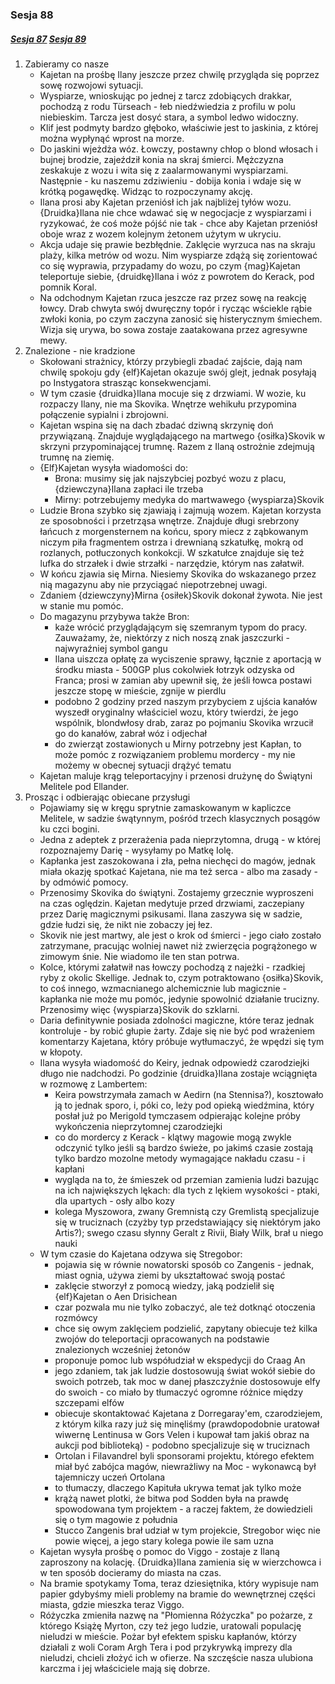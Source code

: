 ### Sesja 88
##### [Sesja 87](#sesja-087) [Sesja 89](#sesja-089)
1. Zabieramy co nasze
    - Kajetan na prośbę Ilany jeszcze przez chwilę przygląda się poprzez sowę rozwojowi sytuacji.
    - Wyspiarze, wnioskując po jednej z tarcz zdobiących drakkar, pochodzą z rodu Türseach - łeb niedźwiedzia z profilu w polu niebieskim. Tarcza jest dosyć stara, a symbol ledwo widoczny.
    - Klif jest podmyty bardzo głęboko, właściwie jest to jaskinia, z której można wypłynąć wprost na morze.
    - Do jaskini wjeżdża wóz. Łowczy, postawny chłop o blond włosach i bujnej brodzie, zajeździł konia na skraj śmierci. Mężczyzna zeskakuje z wozu i wita się z zaalarmowanymi wyspiarzami. Następnie - ku naszemu zdziwieniu - dobija konia i wdaje się w krótką pogawędkę. Widząc to rozpoczynamy akcję.
    - Ilana prosi aby Kajetan przeniósł ich jak najbliżej tyłów wozu. {Druidka}Ilana nie chce wdawać się w negocjacje z wyspiarzami i ryzykować, że coś może pójść nie tak - chce aby Kajetan przeniósł oboje wraz z wozem kolejnym żetonem użytym w ukryciu.
    - Akcja udaje się prawie bezbłędnie. Zaklęcie wyrzuca nas na skraju plaży, kilka metrów od wozu. Nim wyspiarze zdążą się zorientować co się wyprawia, przypadamy do wozu, po czym {mag}Kajetan teleportuje siebie, {druidkę}Ilana i wóz z powrotem do Kerack, pod pomnik Koral.
    - Na odchodnym Kajetan rzuca jeszcze raz przez sowę na reakcję łowcy. Drab chwyta swój dwuręczny topór i rycząc wściekle rąbie zwłoki konia, po czym zaczyna zanosić się histerycznym śmiechem. Wizja się urywa, bo sowa zostaje zaatakowana przez agresywne mewy.
2. Znalezione - nie kradzione
    - Skołowani strażnicy, którzy przybiegli zbadać zajście, dają nam chwilę spokoju gdy {elf}Kajetan okazuje swój glejt, jednak posyłają po Instygatora strasząc konsekwencjami.
    - W tym czasie {druidka}Ilana mocuje się z drzwiami. W wozie, ku rozpaczy Ilany, nie ma Skovika. Wnętrze wehikułu przypomina połączenie sypialni i zbrojowni.
    - Kajetan wspina się na dach zbadać dziwną skrzynię doń przywiązaną. Znajduje wyglądającego na martwego {osiłka}Skovik w skrzyni przypominającej trumnę. Razem z Ilaną ostrożnie zdejmują trumnę na ziemię.
    - {Elf}Kajetan wysyła wiadomości do:
        - Brona: musimy się jak najszybciej pozbyć wozu z placu, {dziewczyna}Ilana zapłaci ile trzeba
        - Mirny: potrzebujemy medyka do martwawego {wyspiarza}Skovik
    - Ludzie Brona szybko się zjawiają i zajmują wozem. Kajetan korzysta ze sposobności i przetrząsa wnętrze. Znajduje długi srebrzony łańcuch z morgensternem na końcu, spory miecz z ząbkowanym niczym piła fragmentem ostrza i drewnianą szkatułkę, mokrą od rozlanych, potłuczonych konkokcji. W szkatułce znajduje się też lufka do strzałek i dwie strzałki - narzędzie, którym nas załatwił.
    - W końcu zjawia się Mirna. Niesiemy Skovika do wskazanego przez nią magazynu aby nie przyciągać niepotrzebnej uwagi.
    - Zdaniem {dziewczyny}Mirna {osiłek}Skovik dokonał żywota. Nie jest w stanie mu pomóc.
    - Do magazynu przybywa także Bron:
        - każe wrócić przyglądającym się szemranym typom do pracy. Zauważamy, że, niektórzy z nich noszą znak jaszczurki - najwyraźniej symbol gangu
        - Ilana uiszcza opłatę za wyciszenie sprawy, łącznie z aportacją w środku miasta - 500GP plus cokolwiek łotrzyk odzyska od Franca; prosi w zamian aby upewnił się, że jeśli łowca postawi jeszcze stopę w mieście, zgnije w pierdlu
        - podobno 2 godziny przed naszym przybyciem z ujścia kanałów wyszedł oryginalny właściciel wozu, który twierdzi, że jego wspólnik, blondwłosy drab, zaraz po pojmaniu Skovika wrzucił go do kanałów, zabrał wóz i odjechał
        - do zwierząt zostawionych u Mirny potrzebny jest Kapłan, to może pomóc z rozwiązaniem problemu mordercy - my nie możemy w obecnej sytuacji drążyć tematu
    - Kajetan maluje krąg teleportacyjny i przenosi drużynę do Świątyni Melitele pod Ellander.
3. Prosząc i odbierając obiecane przysługi
    - Pojawiamy się w kręgu sprytnie zamaskowanym w kapliczce Melitele, w sadzie śwątynnym, pośród trzech klasycznych posągów ku czci bogini.
    - Jedna z adeptek z przerażenia pada nieprzytomna, drugą - w której rozpoznajemy Darię - wysyłamy po Matkę Iolę.
    - Kapłanka jest zaszokowana i zła, pełna niechęci do magów, jednak miała okazję spotkać Kajetana, nie ma też serca - albo ma zasady - by odmówić pomocy.
    - Przenosimy Skovika do świątyni. Zostajemy grzecznie wyproszeni na czas oględzin. Kajetan medytuje przed drzwiami, zaczepiany przez Darię magicznymi psikusami. Ilana zaszywa się w sadzie, gdzie łudzi się, że nikt nie zobaczy jej łez.
    - Skovik nie jest martwy, ale jest o krok od śmierci - jego ciało zostało zatrzymane, pracując wolniej nawet niż zwierzęcia pogrążonego w zimowym śnie. Nie wiadomo ile ten stan potrwa.
    - Kolce, którymi załatwił nas łowczy pochodzą z najeżki - rzadkiej ryby z okolic Skellige. Jednak to, czym potraktowano {osiłka}Skovik, to coś innego, wzmacnianego alchemicznie lub magicznie - kapłanka nie może mu pomóc, jedynie spowolnić działanie trucizny. Przenosimy więc {wyspiarza}Skovik do szklarni.
    - Daria definitywnie posiada zdolności magiczne, które teraz jednak kontroluje - by robić głupie żarty. Zdaje się nie być pod wrażeniem komentarzy Kajetana, który próbuje wytłumaczyć, że wpędzi się tym w kłopoty.
    - Ilana wysyła wiadomość do Keiry, jednak odpowiedź czarodziejki długo nie nadchodzi. Po godzinie {druidka}Ilana zostaje wciągnięta w rozmowę z Lambertem:
        - Keira powstrzymała zamach w Aedirn (na Stennisa?), kosztowało ją to jednak sporo, i, póki co, leży pod opieką wiedźmina, który posłał już po Merigold tymczasem odpierając kolejne próby wykończenia nieprzytomnej czarodziejki
        - co do mordercy z Kerack - klątwy magowie mogą zwykle odczynić tylko jeśli są bardzo świeże, po jakimś czasie zostają tylko bardzo mozolne metody wymagające nakładu czasu - i kapłani
        - wygląda na to, że śmieszek od przemian zamienia ludzi bazując na ich największych lękach: dla tych z lękiem wysokości - ptaki, dla upartych - osły albo kozy
        - kolega Myszowora, zwany Gremnistą czy Gremlistą specjalizuje się w truciznach (czyżby typ przedstawiający się niektórym jako Artis?); swego czasu słynny Geralt z Rivii, Biały Wilk, brał u niego nauki
    - W tym czasie do Kajetana odzywa się Stregobor:
        - pojawia się w równie nowatorski sposób co Zangenis - jednak, miast ognia, używa ziemi by ukształtować swoją postać
        - zaklęcie stworzył z pomocą wiedzy, jaką podzielił się {elf}Kajetan o Aen Drisichean
        - czar pozwala mu nie tylko zobaczyć, ale też dotknąć otoczenia rozmówcy
        - chce się owym zaklęciem podzielić, zapytany obiecuje też kilka zwojów do teleportacji opracowanych na podstawie znalezionych wcześniej żetonów
        - proponuje pomoc lub współudział w ekspedycji do Craag An
        - jego zdaniem, tak jak ludzie dostosowują świat wokół siebie do swoich potrzeb, tak moc w danej płaszczyźnie dostosowuje elfy do swoich - co miało by tłumaczyć ogromne różnice między szczepami elfów
        - obiecuje skontaktować Kajetana z Dorregaray'em, czarodziejem, z którym kilka razy już się minęliśmy (prawdopodobnie uratował wiwernę Lentinusa w Gors Velen i kupował tam jakiś obraz na aukcji pod biblioteką) - podobno specjalizuje się w truciznach
        - Ortolan i Filavandrel byli sponsorami projektu, którego efektem miał być zabójca magów, niewrażliwy na Moc - wykonawcą był tajemniczy uczeń Ortolana
        - to tłumaczy, dlaczego Kapituła ukrywa temat jak tylko może
        - <a id="sodden-plotka"></a>krążą nawet plotki, że bitwa pod Sodden była na prawdę spowodowana tym projektem - a raczej faktem, że dowiedzieli się o tym magowie z południa
        - Stucco Zangenis brał udział w tym projekcie, Stregobor więc nie powie więcej, a jego stary kolega powie ile sam uzna
    - Kajetan wysyła prośbę o pomoc do Viggo - zostaje z Ilaną zaproszony na kolację. {Druidka}Ilana zamienia się w wierzchowca i w ten sposób docieramy do miasta na czas.
    - Na bramie spotykamy Toma, teraz dziesiętnika, który wypisuje nam papier gdybyśmy mieli problemy na bramie do wewnętrznej części miasta, gdzie mieszka teraz Viggo.
    - Różyczka zmieniła nazwę na "Płomienna Różyczka" po pożarze, z którego Książę Myrton, czy też jego ludzie, uratowali populację nieludzi w mieście. Pożar był efektem spisku kapłanów, którzy działali z woli Coram Argh Tera i pod przykrywką imprezy dla nieludzi, chcieli złożyć ich w ofierze. Na szczęście nasza ulubiona karczma i jej właściciele mają się dobrze.
